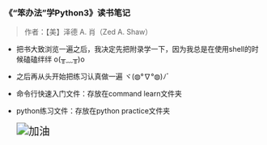 ### 《“笨办法”学Python3》读书笔记

> 作者：【美】泽德 A. 肖（Zed A. Shaw）

* 把书大致浏览一遍之后，我决定先把附录学一下，因为我总是在使用shell的时候磕磕绊绊  o(╥﹏╥)o

* 之后再从头开始把练习认真做一遍  ヾ(◍°∇°◍)ﾉﾞ

* 命令行快速入门文件：存放在command learn文件夹

* python练习文件：存放在python practice文件夹

   <img src="E:\Python_Files\Learn Python3 the hard way\0061F9B9.gif" alt="加油" style="zoom:150%;" />

